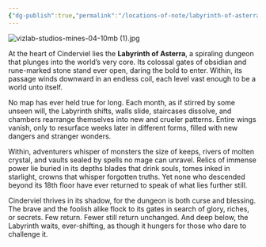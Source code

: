 ```yaml
---
{"dg-publish":true,"permalink":"/locations-of-note/labyrinth-of-asterra-grand-dungeon/"}
---
```


![vizlab-studios-mines-04-10mb (1).jpg](/img/user/Art/vizlab-studios-mines-04-10mb%20(1).jpg)

At the heart of Cinderviel lies the **Labyrinth of Asterra**, a spiraling dungeon that plunges into the world’s very core. Its colossal gates of obsidian and rune-marked stone stand ever open, daring the bold to enter. Within, its passage winds downward in an endless coil, each level vast enough to be a world unto itself.

No map has ever held true for long. Each month, as if stirred by some unseen will, the Labyrinth shifts, walls slide, staircases dissolve, and chambers rearrange themselves into new and crueler patterns. Entire wings vanish, only to resurface weeks later in different forms, filled with new dangers and stranger wonders.

Within, adventurers whisper of monsters the size of keeps, rivers of molten crystal, and vaults sealed by spells no mage can unravel. Relics of immense power lie buried in its depths blades that drink souls, tomes inked in starlight, crowns that whisper forgotten truths. Yet none who descended beyond its 18th floor have ever returned to speak of what lies further still.

Cinderviel thrives in its shadow, for the dungeon is both curse and blessing. The brave and the foolish alike flock to its gates in search of glory, riches, or secrets. Few return. Fewer still return unchanged. And deep below, the Labyrinth waits, ever-shifting, as though it hungers for those who dare to challenge it.